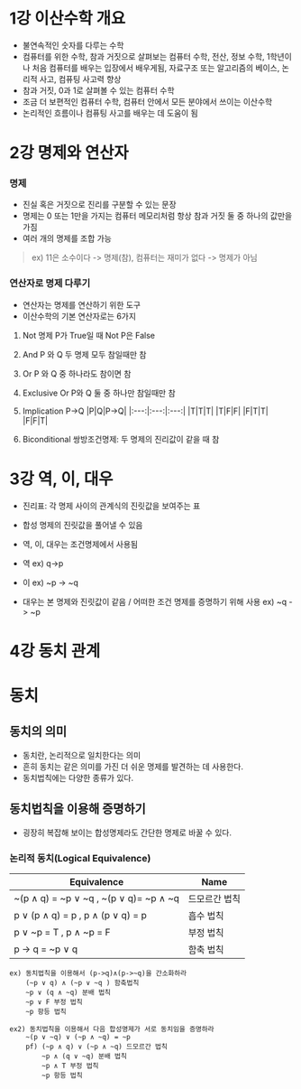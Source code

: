 # 1강 이산수학 개요
- 불연속적인 숫자를 다루는 수학
- 컴퓨터를 위한 수학, 참과 거짓으로 살펴보는 컴퓨터 수학, 전산, 정보 수학, 1학년이나 처음 컴퓨터를 배우는 입장에서 배우게됨, 자료구조 또는  알고리즘의 베이스, 논리적 사고, 컴퓨팅 사고력 향상
- 참과 거짓, 0과 1로 살펴볼 수 있는 컴퓨터 수학
- 조금 더 보편적인 컴퓨터 수학, 컴퓨터 안에서 모든 분야에서 쓰이는 이산수학
- 논리적인 흐름이나 컴퓨팅 사고를 배우는 데 도움이 됨


# 2강 명제와 연산자
### 명제

- 진실 혹은 거짓으로 진리를 구분할 수 있는 문장
- 명제는 0 또는 1만을 가지는 컴퓨터 메모리처럼 항상 참과 거짓 둘 중 하나의 값만을 가짐
- 여러 개의 명제를 조합 가능
> ex) 11은 소수이다 -> 명제(참), 컴퓨터는 재미가 없다 -> 명제가 아님

### 연산자로 명제 다루기

- 연산자는 명제를 연산하기 위한 도구
- 이산수학의 기본 연산자로는 6가지

1. Not
    명제 P가 True일 때 Not P은 False


2. And
    P 와 Q 두 명제 모두 참일때만 참

3. Or
    P 와 Q 중 하나라도 참이면 참

4. Exclusive Or
    P와 Q 둘 중 하나만 참일때만 참
5. Implication
    P->Q
    |P|Q|P->Q|
    |:---:|:---:|:---:|
    |T|T|T|
    |T|F|F|
    |F|T|T|
    |F|F|T|
6. Biconditional
    쌍방조건명제: 두 명제의 진리값이 같을 때 참


# 3강 역, 이, 대우
- 진리표: 각 명제 사이의 관계식의 진릿값을 보여주는 표
- 합성 명제의 진릿값을 풀어낼 수 있음


- 역, 이, 대우는 조건명제에서 사용됨


- 역
    ex) q->p


- 이
    ex) ~p -> ~q


- 대우는 본 명제와 진릿값이 같음 / 어떠한 조건 명제를 증명하기 위해 사용
    ex) ~q -> ~p


# 4강 동치 관계

# 동치


## 동치의 의미

- 동치란, 논리적으로 일치한다는 의미
- 흔히 동치는 같은 의미를 가진 더 쉬운 명제를 발견하는 데 사용한다.
- 동치법칙에는 다양한 종류가 있다.


## 동치법칙을 이용해 증명하기

- 굉장히 복잡해 보이는 합성명제라도 간단한 명제로 바꿀 수 있다.


### 논리적 동치(Logical Equivalence)

|Equivalence|Name|
|---|---|
|~(p ∧ q) = ~p ∨ ~q , ~(p ∨ q)= ~p ∧ ~q|드모르간 법칙|
|p ∨ (p ∧ q) = p , p ∧ (p ∨ q) = p|흡수 법칙|
|p ∨ ~p = T , p ∧ ~p = F|부정 법칙|
|p -> q = ~p ∨ q|함축 법칙|

    ex) 동치법칙을 이용해서 (p->q)∧(p->~q)을 간소화하라
        (~p ∨ q) ∧ (~p ∨ ~q ) 함축법칙
        ~p ∨ (q ∧ ~q) 분배 법칙
        ~p ∨ F 부정 법칙
        ~p 항등 법칙
    
    ex2) 동치법칙을 이용해서 다음 합성명제가 서로 동치임을 증명하라
        ~(p ∨ ~q) ∨ (~p ∧ ~q) = ~p
        pf) (~p ∧ q) ∨ (~p ∧ ~q) 드모르간 법칙
            ~p ∧ (q ∨ ~q) 분배 법칙
            ~p ∧ T 부정 법칙
            ~p 항등 법칙

